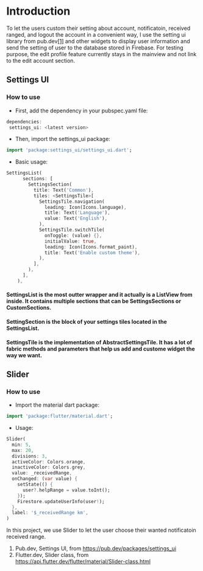 # Introduction
To let the users custom their setting about account, notificatoin, received ranged, and logout the account in a convenient way, I use the setting ui library from pub.dev[[1]](https://pub.dev/packages/settings_ui) and other widgets to display user information and send the setting of user to the database stored in Firebase. For testing purpose, the edit profile feature currently stays in the mainview and not link to the edit account section.

## Settings UI
### How to use
- First, add the dependency in your pubspec.yaml file:
```dart
dependencies:  
 settings_ui: <latest version>
```
- Then, import the settings_ui package:
```dart
import 'package:settings_ui/settings_ui.dart';
```
- Basic usage:
```dart
SettingsList(
      sections: [
        SettingsSection(
          title: Text('Common'),
          tiles: <SettingsTile>[
            SettingsTile.navigation(
              leading: Icon(Icons.language),
              title: Text('Language'),
              value: Text('English'),
            ),
            SettingsTile.switchTile(
              onToggle: (value) {},
              initialValue: true,
              leading: Icon(Icons.format_paint),
              title: Text('Enable custom theme'),
            ),
          ],
        ),
      ],
    ),
```
#### SettingsList is the most outter wrapper and it actually is a ListView from inside. It contains multiple sections that can be SettingsSections or CustomSections.
#### SettingSection is the block of your settings tiles located in the SettingsList.
#### SettingsTile is the implementation of AbstractSettingsTile. It has a lot of fabric methods and parameters that help us add and custome widget the way we want.

## Slider
### How to use
- Import the material dart package:
```dart
import 'package:flutter/material.dart';
```
- Usage:
```dart
Slider(
  min: 5,
  max: 20,
  divisions: 3,
  activeColor: Colors.orange,
  inactiveColor: Colors.grey,
  value: _receivedRange,
  onChanged: (var value) {
    setState(() {
      user?.helpRange = value.toInt();
    });
    Firestore.updateUserInfo(user!);
  },
  label: '$_receivedRange km',
)
```
In this project, we use Slider to let the user choose their wanted notificatoin received range.


1. Pub.dev, Settings UI, from https://pub.dev/packages/settings_ui 
2. Flutter.dev, Slider class, from https://api.flutter.dev/flutter/material/Slider-class.html
